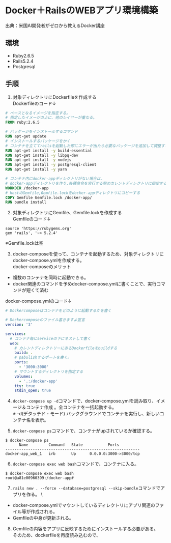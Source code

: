 # Docker＋RailsのWEBアプリ環境構築
出典：米国AI開発者がゼロから教えるDocker講座

## 環境
- Ruby2.6.5
- Rails5.2.4
- Postgresql

## 手順
1. 対象ディレクトリにDockerfileを作成する \
Dockerfileのコード↓
```Dockerfile
# ベースとなるイメージを指定する。
# 指定したイメージの上に、他のレイヤーが重なる。
FROM ruby:2.6.5

# パッケージをインストールするコマンド
RUN apt-get update
# インストールするパッケージをかく
# コンテナを立ててrailsを起動した際にエラーが出たら必要なパッケージを追加して調整する。
RUN apt-get install -y build-essential
RUN apt-get install -y libpq-dev
RUN apt-get install -y nodejs
RUN apt-get install -y postgresql-client
RUN apt-get install -y yarn

# コンテナ内にdocker-appディレクトリがない場合は、
# docker-appディレクトリを作り,各種命令を実行する際のカレントディレクトリに指定する。
WORKDIR /docker-app
# hostのGemfile,Gemfile.lockをdocker-appディレクトリにコピーする
COPY Gemfile Gemfile.lock /docker-app/
RUN bundle install
```

2. 対象ディレクトリにGemfile、Gemfile.lockを作成する\
Gemfileのコード↓
```Gemfile
source 'https://rubygems.org'
gem 'rails', '~> 5.2.4'
```
※Gemfile.lockは空

3. docker-composeを使って、コンテナを起動するため、対象ディレクトリにdocker-compose.ymlを作成する。 \
docker-composeのメリット
- 複数のコンテナを同時に起動できる。
- docker関連のコマンドを予めdocker-compose.ymlに書くことで、実行コマンドが短くて済む

docker-compose.ymlのコード↓
```docker-compose.yml
# Dockercomposeはコンテナをどのように起動するかを書く

# Dockercomposeのファイル書きますよ宣言
version: '3'

services:
  # コンテナ毎にserviceの下にネストして書く
  web:
    # カレントディレクトリーにあるDockerfileをbuildする
    build: .
    # pabulishするポートを書く。
    ports:
      - '3000:3000'
    # マウントするディレクトリを指定する
    volumes:
      - '.:/docker-app'
    tty: true
    stdin_open: true
```

4. ` docker-compose up -d `コマンドで、docker-compose.ymlを読み取り、イメージ＆コンテナ作成	。全コンテナを一括起動する。 \
※ -d(デタッチド・モード)
バックグラウンドでコンテナを実行し、新しいコンテナ名を表示。

5. ` docker-compose ps `コマンドで、コンテナがupされているか確認する。
```
$ docker-compose ps
      Name         Command   State           Ports
-----------------------------------------------------------
docker-app_web_1   irb       Up      0.0.0.0:3000->3000/tcp
```

6. ` docker-compose exec web bash `コマンドで、コンテナに入る。
```
$ docker-compose exec web bash
root@a81e00960399:/docker-app#
```

7. ` rails new . --force --database=postgresql --skip-bundle `コマンドでアプリを作る。 \
- docker-compose.ymlでマウントしているディレクトリにアプリ関連のファイル等が作成される。
- Gemfileの中身が更新される。

8. Gemfileの内容をアプリに反映するためにインストールする必要がある。 \
そのため、dockerfileを再度読み込むので、





